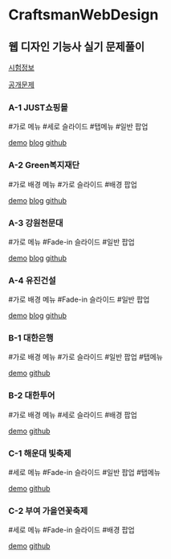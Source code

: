 # CraftsmanWebDesign

## 웹 디자인 기능사 실기 문제풀이

[시험정보](http://www.q-net.or.kr/crf005.do?id=crf00503&jmCd=7798)

[공개문제](http://www.q-net.or.kr/cst006.do?id=cst00602&gSite=Q&gId=&brdId=Q006&code=1204&artlSeq=5199079)

### A-1 JUST쇼핑몰<br>
#가로 메뉴 #세로 슬라이드 #탭메뉴 #일반 팝업

[demo](https://ppotatog.github.io/CraftsmanWebDesign/example01/)
[blog](https://blog.naver.com/thgus2270/222384873253)
[github](https://github.com/ppotatoG/CraftsmanWebDesign/tree/master/example01)

### A-2 Green복지재단
#가로 배경 메뉴 #가로 슬라이드 #배경 팝업

[demo](https://ppotatog.github.io/CraftsmanWebDesign/example02/)
[blog](https://blog.naver.com/thgus2270/222381752187)
[github](https://github.com/ppotatoG/CraftsmanWebDesign/tree/master/example02)

### A-3 강원천문대
#가로 메뉴 #Fade-in 슬라이드 #일반 팝업

[demo](https://ppotatog.github.io/CraftsmanWebDesign/example03/)
[blog](https://blog.naver.com/thgus2270/222386447987)
[github](https://github.com/ppotatoG/CraftsmanWebDesign/tree/master/example03)

### A-4 유진건설
#가로 배경 메뉴 #Fade-in 슬라이드 #일반 팝업

[demo](https://ppotatog.github.io/CraftsmanWebDesign/example04/)
[blog](https://blog.naver.com/thgus2270/222387380578)
[github](https://github.com/ppotatoG/CraftsmanWebDesign/tree/master/example04)

### B-1 대한은행
#가로 배경 메뉴 #가로 슬라이드 #일반 팝업 #탭메뉴

[demo](https://ppotatog.github.io/CraftsmanWebDesign/example05/)
[github](https://github.com/ppotatoG/CraftsmanWebDesign/tree/master/example05)

### B-2 대한투어
#가로 배경 메뉴 #세로 슬라이드 #배경 팝업

[demo](https://ppotatog.github.io/CraftsmanWebDesign/example06/)
[github](https://github.com/ppotatoG/CraftsmanWebDesign/tree/master/example06)

### C-1 해운대 빛축제
#세로 메뉴 #Fade-in 슬라이드 #일반 팝업 #탭메뉴

[demo](https://ppotatog.github.io/CraftsmanWebDesign/example09/)
[github](https://github.com/ppotatoG/CraftsmanWebDesign/tree/master/example09)


### C-2 부여 가을연꽃축제
#세로 메뉴 #Fade-in 슬라이드 #배경 팝업

[demo](https://ppotatog.github.io/CraftsmanWebDesign/example10/)
[github](https://github.com/ppotatoG/CraftsmanWebDesign/tree/master/example10)
